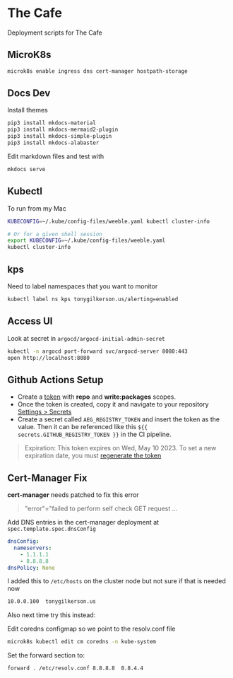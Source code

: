# The Cafe

Deployment scripts for The Cafe

## MicroK8s

```bash
microk8s enable ingress dns cert-manager hostpath-storage
```

## Docs Dev

Install themes

```sh
pip3 install mkdocs-material
pip3 install mkdocs-mermaid2-plugin
pip3 install mkdocs-simple-plugin
pip3 install mkdocs-alabaster
```

Edit markdown files and test with

```sh
mkdocs serve
```

## Kubectl

To run from my Mac

```sh
KUBECONFIG=~/.kube/config-files/weeble.yaml kubectl cluster-info

# Or for a given shell session
export KUBECONFIG=~/.kube/config-files/weeble.yaml 
kubectl cluster-info
```

## kps

Need to label namespaces that you want to monitor

```sh
kubectl label ns kps tonygilkerson.us/alerting=enabled
```

## Access UI

Look at secret in `argocd/argocd-initial-admin-secret`

```sh
kubectl -n argocd port-forward svc/argocd-server 8080:443
open http://localhost:8080
```

## Github Actions Setup

* Create a [token](https://docs.github.com/en/authentication/keeping-your-account-and-data-secure/creating-a-personal-access-token) with **repo** and **write:packages** scopes.
* Once the token is created, copy it and navigate to your repository [Settings > Secrets](https://github.com/tonygilkerson/cafe/settings/secrets/actions/)
* Create a secret called `AEG_REGISTRY_TOKEN` and insert the token as the value. Then it can be referenced like this `${{ secrets.GITHUB_REGISTRY_TOKEN }}` in the CI pipeline.

>Expiration: This token expires on Wed, May 10 2023. To set a new expiration date, you must [regenerate the token](https://github.com/settings/tokens/1096032899)

## Cert-Manager Fix

**cert-manager** needs patched to fix this error

>"error"="failed to perform self check GET request ...

Add DNS entries in the cert-manager deployment at `spec.template.spec.dnsConfig`

```yaml
dnsConfig:
  nameservers:
    - 1.1.1.1
    - 8.8.8.8
dnsPolicy: None
```

I added this to `/etc/hosts` on the cluster node but not sure if that is needed now

```sh
10.0.0.100  tonygilkerson.us
```

Also next time try this instead:

Edit coredns configmap so we point to the resolv.conf file

```sh
microk8s kubectl edit cm coredns -n kube-system
```

Set the forward section to:

```text
forward . /etc/resolv.conf 8.8.8.8  8.8.4.4
```
